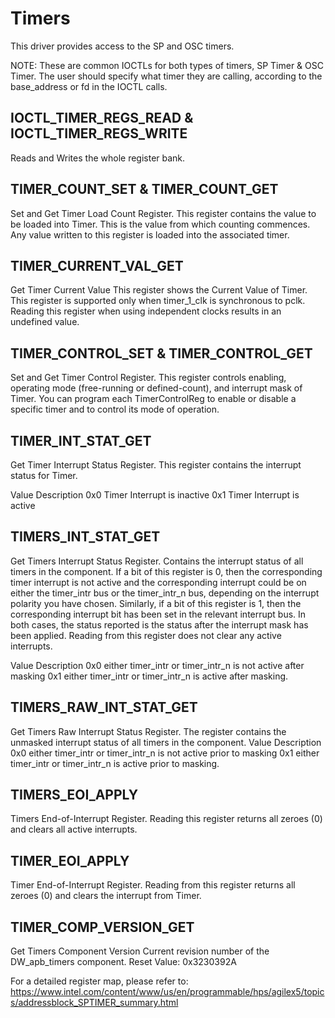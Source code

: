 # Timers

This driver provides access to the SP and OSC timers.

NOTE: These are common IOCTLs for both types of timers, SP Timer & OSC Timer. The user should specify what timer they are calling, according to the base_address or fd in the IOCTL calls.

## IOCTL_TIMER_REGS_READ & IOCTL_TIMER_REGS_WRITE
Reads and Writes the whole register bank.

## TIMER_COUNT_SET & TIMER_COUNT_GET
Set and Get Timer Load Count Register.
This register contains the value to be loaded into Timer. 
This is the value from which counting commences. Any value written to this register is loaded into the associated timer.

## TIMER_CURRENT_VAL_GET
Get Timer Current Value
This register shows the Current Value of Timer.
This register is supported only when timer_1_clk is synchronous to pclk. Reading this register when using independent clocks results in an undefined value.

## TIMER_CONTROL_SET & TIMER_CONTROL_GET
Set and Get Timer Control Register.
This register controls enabling, operating mode (free-running or defined-count), and interrupt mask of Timer. 
You can program each TimerControlReg to enable or disable a specific timer and to control its mode of operation.

## TIMER_INT_STAT_GET
Get Timer Interrupt Status Register.
This register contains the interrupt status for Timer.

Value	Description
0x0	    Timer Interrupt is inactive
0x1	    Timer Interrupt is active

## TIMERS_INT_STAT_GET
Get Timers Interrupt Status Register.
Contains the interrupt status of all timers in the component. 
If a bit of this register is 0, then the corresponding timer interrupt is not active and the corresponding interrupt could be on either the timer_intr bus or the timer_intr_n bus, depending on the interrupt polarity you have chosen. 
Similarly, if a bit of this register is 1, then the corresponding interrupt bit has been set in the relevant interrupt bus. 
In both cases, the status reported is the status after the interrupt mask has been applied. 
Reading from this register does not clear any active interrupts.

Value	Description
0x0	    either timer_intr or timer_intr_n is not active after masking
0x1	    either timer_intr or timer_intr_n is active after masking.

## TIMERS_RAW_INT_STAT_GET
Get Timers Raw Interrupt Status Register.
The register contains the unmasked interrupt status of all timers in the component.
Value	Description
0x0	    either timer_intr or timer_intr_n is not active prior to masking
0x1	    either timer_intr or timer_intr_n is active prior to masking.

## TIMERS_EOI_APPLY
Timers End-of-Interrupt Register.
Reading this register returns all zeroes (0) and clears all active interrupts.

## TIMER_EOI_APPLY
Timer End-of-Interrupt Register.
Reading from this register returns all zeroes (0) and clears the interrupt from Timer.

## TIMER_COMP_VERSION_GET
Get Timers Component Version
Current revision number of the DW_apb_timers component.
Reset Value: 0x3230392A

For a detailed register map, please refer to:
https://www.intel.com/content/www/us/en/programmable/hps/agilex5/topics/addressblock_SPTIMER_summary.html